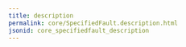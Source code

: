 ```yaml
---
title: description
permalink: core/SpecifiedFault.description.html
jsonid: core_specifiedfault_description
---
```


